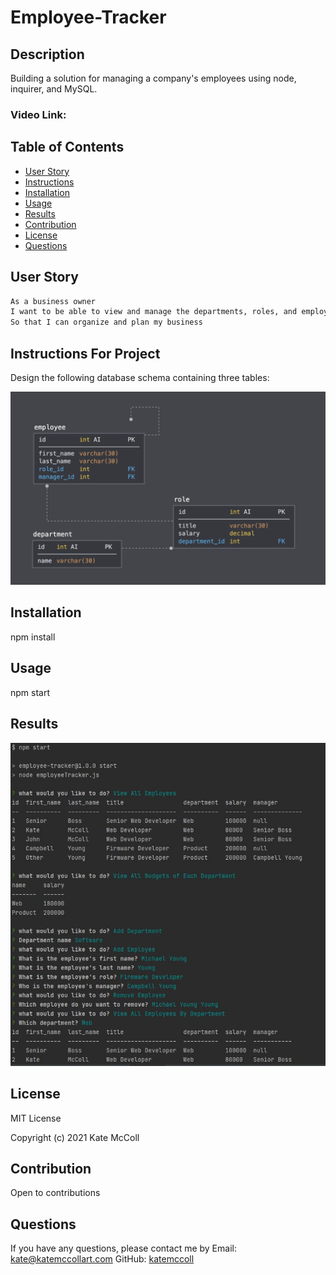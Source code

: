 # Employee-Tracker

## Description
Building a solution for managing a company's employees using node, inquirer, and MySQL.
### Video Link:


## Table of Contents
- [User Story](#user-story)
- [Instructions](#instructions-for-project)
- [Installation](#installation)
- [Usage](#usage)
- [Results](#results)
- [Contribution](#contribution)
- [License](#license)
- [Questions](#questions)

## User Story

```md
As a business owner
I want to be able to view and manage the departments, roles, and employees in my company
So that I can organize and plan my business
```

## Instructions For Project
Design the following database schema containing three tables:

![Database schema containing three tables](./assets/schema.png)

## Installation
npm install

## Usage
npm start

## Results
![photo](./assets/Results.JPG)

## License
MIT License

Copyright (c) 2021 Kate McColl

## Contribution
Open to contributions

## Questions
If you have any questions, please contact me by Email: kate@katemccollart.com GitHub: [katemccoll](https://github.com/katemccoll)
